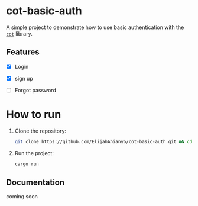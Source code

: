 # cot-basic-auth
A simple project to demonstrate how to use basic authentication with the [`cot`](https://github.com/cot/cot) library.

## Features
 - [x] Login
 - [x] sign up 
 - [ ] Forgot password


# How to run
1. Clone the repository:
   ```bash
   git clone https://github.com/ElijahAhianyo/cot-basic-auth.git && cd cot-basic-auth
   ```
2. Run the project:
   ```bash
   cargo run
   ```
   
## Documentation
coming soon
   